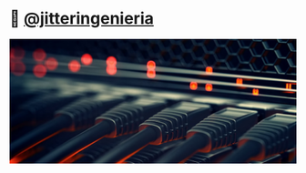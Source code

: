 # 🤖 [@jitteringenieria](https://www.instagram.com/jitteringenieria/)
![Jitter Ingenieria - Desarrollo de Proyectos ](https://github.com/jitteringenieria/Proyectos/blob/main/Baner_redes.png)




